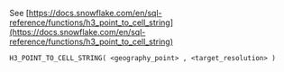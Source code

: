 See [https://docs.snowflake.com/en/sql-reference/functions/h3_point_to_cell_string](https://docs.snowflake.com/en/sql-reference/functions/h3_point_to_cell_string)
```
H3_POINT_TO_CELL_STRING( <geography_point> , <target_resolution> )
```
